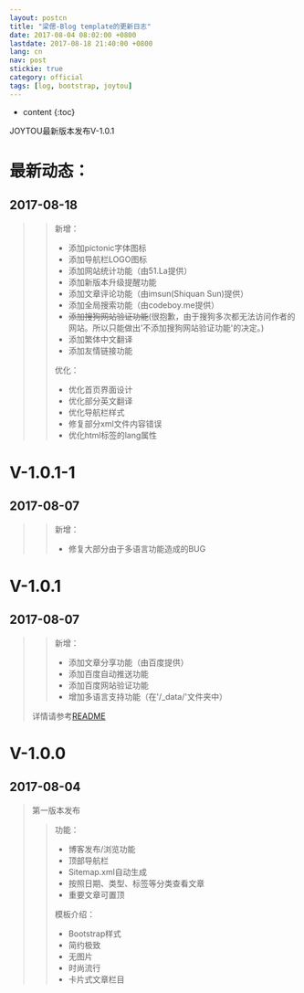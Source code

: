 ```yaml
---
layout: postcn
title: "梁偲-Blog template的更新日志"
date: 2017-08-04 08:02:00 +0800
lastdate: 2017-08-18 21:40:00 +0800
lang: cn
nav: post
stickie: true
category: official
tags: [log, bootstrap, joytou]
---
```


* content
{:toc}

JOYTOU最新版本发布V-1.0.1
<!-- more -->


# 最新动态：
## 2017-08-18
>> 新增：
>> - 添加pictonic字体图标
>> - 添加导航栏LOGO图标
>> - 添加网站统计功能（由51.La提供）
>> - 添加新版本升级提醒功能
>> - 添加文章评论功能（由imsun(Shiquan Sun)提供）
>> - 添加全局搜索功能（由codeboy.me提供）
>> - ~~添加搜狗网站验证功能~~(很抱歉，由于搜狗多次都无法访问作者的网站。所以只能做出'不添加搜狗网站验证功能'的决定。)
>> - 添加繁体中文翻译
>> - 添加友情链接功能
>> 
>> 优化：
>> - 优化首页界面设计
>> - 优化部分英文翻译
>> - 优化导航栏样式
>> - 修复部分xml文件内容错误
>> - 优化html标签的lang属性

# V-1.0.1-1
## 2017-08-07
>> 新增：
>> - 修复大部分由于多语言功能造成的BUG

# V-1.0.1
## 2017-08-07
>> 新增：
>> - 添加文章分享功能（由百度提供）
>> - 添加百度自动推送功能
>> - 添加百度网站验证功能
>> - 增加多语言支持功能（在'/_data/'文件夹中）
> 
> 详情请参考[README](https://github.com/joytou/joytou.github.io/blob/master/README.md)

# V-1.0.0
## 2017-08-04
> 第一版本发布
>> 功能：
>> - 博客发布/浏览功能
>> - 顶部导航栏
>> - Sitemap.xml自动生成
>> - 按照日期、类型、标签等分类查看文章
>> - 重要文章可置顶
>>
>> 模板介绍：
>> - Bootstrap样式
>> - 简约极致
>> - 无图片
>> - 时尚流行
>> - 卡片式文章栏目
